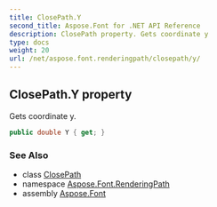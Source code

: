 ```yaml
---
title: ClosePath.Y
second_title: Aspose.Font for .NET API Reference
description: ClosePath property. Gets coordinate y
type: docs
weight: 20
url: /net/aspose.font.renderingpath/closepath/y/
---
```

## ClosePath.Y property

Gets coordinate y.

```csharp
public double Y { get; }
```

### See Also

* class [ClosePath](../)
* namespace [Aspose.Font.RenderingPath](../../closepath/)
* assembly [Aspose.Font](../../../)


